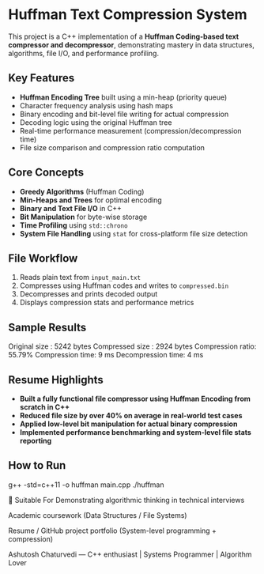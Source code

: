# Huffman Text Compression System

This project is a C++ implementation of a **Huffman Coding-based text compressor and decompressor**, demonstrating mastery in data structures, algorithms, file I/O, and performance profiling.

## Key Features

- **Huffman Encoding Tree** built using a min-heap (priority queue)
- Character frequency analysis using hash maps
- Binary encoding and bit-level file writing for actual compression
- Decoding logic using the original Huffman tree
- Real-time performance measurement (compression/decompression time)
- File size comparison and compression ratio computation

## Core Concepts

- **Greedy Algorithms** (Huffman Coding)
- **Min-Heaps and Trees** for optimal encoding
- **Binary and Text File I/O** in C++
- **Bit Manipulation** for byte-wise storage
- **Time Profiling** using `std::chrono`
- **System File Handling** using `stat` for cross-platform file size detection

## File Workflow

1. Reads plain text from `input_main.txt`
2. Compresses using Huffman codes and writes to `compressed.bin`
3. Decompresses and prints decoded output
4. Displays compression stats and performance metrics

## Sample Results

Original size : 5242 bytes
Compressed size : 2924 bytes
Compression ratio: 55.79%
Compression time: 9 ms
Decompression time: 4 ms


## Resume Highlights

- **Built a fully functional file compressor using Huffman Encoding from scratch in C++**
- **Reduced file size by over 40% on average in real-world test cases**
- **Applied low-level bit manipulation for actual binary compression**
- **Implemented performance benchmarking and system-level file stats reporting**

## How to Run

g++ -std=c++11 -o huffman main.cpp
./huffman

🔗 Suitable For
Demonstrating algorithmic thinking in technical interviews

Academic coursework (Data Structures / File Systems)

Resume / GitHub project portfolio (System-level programming + compression)

Ashutosh Chaturvedi — C++ enthusiast | Systems Programmer | Algorithm Lover

